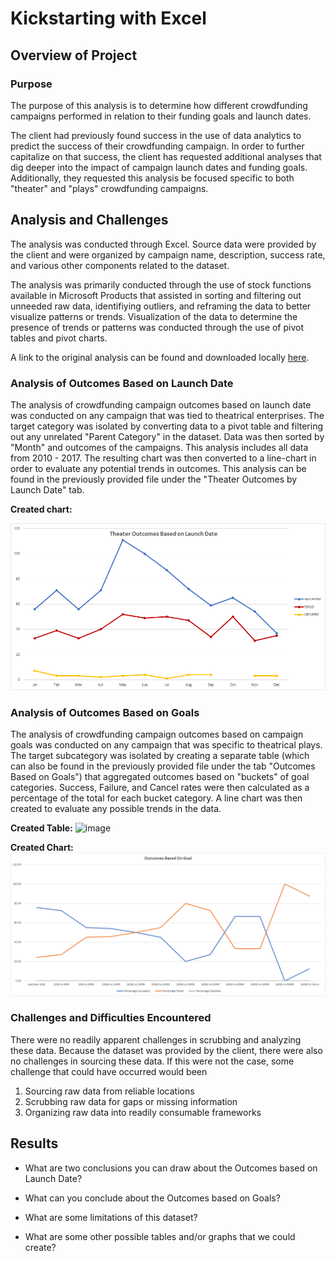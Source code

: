 # Kickstarting with Excel

## Overview of Project

### Purpose
The purpose of this analysis is to determine how different crowdfunding campaigns performed in relation to their funding goals and launch dates. 

The client had previously found success in the use of data analytics to predict the success of their crowdfunding campaign. In order to further capitalize on that success, the client has requested additional analyses that dig deeper into the impact of campaign launch dates and funding goals. Additionally, they requested this analysis be focused specific to both "theater" and "plays" crowdfunding campaigns.

## Analysis and Challenges

The analysis was conducted through Excel. Source data were provided by the client and were organized by campaign name, description, success rate, and various other components related to the dataset. 

The analysis was primarily conducted through the use of stock functions available in Microsoft Products that assisted in sorting and filtering out unneeded raw data, identifiying outliers, and reframing the data to better visualize patterns or trends. Visualization of the data to determine the presence of trends or patterns was conducted through the use of pivot tables and pivot charts.

A link to the original analysis can be found and downloaded locally [here](https://github.com/sever1sd/kickstarter_analysis/blob/main/Kickstarter_Challenge.xlsx).

### Analysis of Outcomes Based on Launch Date

The analysis of crowdfunding campaign outcomes based on launch date was conducted on any campaign that was tied to theatrical enterprises. The target category was isolated by converting data to a pivot table and filtering out any unrelated "Parent Category" in the dataset. Data was then sorted by "Month" and outcomes of the campaigns. This analysis includes all data from 2010 - 2017. The resulting chart was then converted to a line-chart in order to evaluate any potential trends in outcomes. This analysis can be found in the previously provided file under the "Theater Outcomes by Launch Date" tab.

**Created chart:**

![alt text](https://github.com/sever1sd/kickstarter_analysis/blob/main/Resources/Theater_Outcomes_vs_Launch.png)


### Analysis of Outcomes Based on Goals

The analysis of crowdfunding campaign outcomes based on campaign goals was conducted on any campaign that was specific to theatrical plays. The target subcategory was isolated by creating a separate table (which can also be found in the previously provided file under the tab "Outcomes Based on Goals") that aggregated outcomes based on "buckets" of goal categories. Success, Failure, and Cancel rates were then calculated as a percentage of the total for each bucket category. A line chart was then created to evaluate any possible trends in the data.

**Created Table:**
![image](https://user-images.githubusercontent.com/98677283/159126217-8834d27d-49e7-46ac-942d-c5cdae71fb03.png)

**Created Chart:**
![alt text](https://github.com/sever1sd/kickstarter_analysis/blob/main/Resources/Outcomes_vs_Goals.png)

### Challenges and Difficulties Encountered

There were no readily apparent challenges in scrubbing and analyzing these data. Because the dataset was provided by the client, there were also no challenges in sourcing these data. If this were not the case, some challenge that could have occurred would been

1. Sourcing raw data from reliable locations
2. Scrubbing raw data for gaps or missing information
3. Organizing raw data into readily consumable frameworks

## Results
- What are two conclusions you can draw about the Outcomes based on Launch Date?

- What can you conclude about the Outcomes based on Goals?

- What are some limitations of this dataset?

- What are some other possible tables and/or graphs that we could create?

